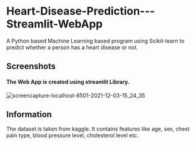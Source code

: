# Heart-Disease-Prediction---Streamlit-WebApp

 A Python based Machine Learning based program using Scikit-learn to predict whether a person has a heart disease or not.




## Screenshots
 #### The Web App is created using streamlit Library.
![screencapture-localhost-8501-2021-12-03-15_24_35](https://user-images.githubusercontent.com/89292349/144582903-b748f924-5e05-4aed-9654-1e716ffd194f.png)




## Information

The dataset is taken from kaggle. It contains features like age, sex, chest pain type, blood pressure level, cholesterol level etc. 

